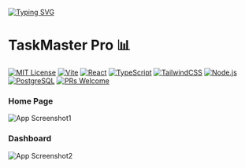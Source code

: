 [![Typing SVG](https://readme-typing-svg.herokuapp.com?font=Fira+Code&pause=1000&center=true&width=450&lines=Welcome+to+TaskMasterPRO+%F0%9F%93%8A)](https://git.io/typing-svg)

# TaskMaster Pro 📊

[![MIT License](https://img.shields.io/badge/License-MIT-green.svg)](https://choosealicense.com/licenses/mit/)
[![Vite](https://img.shields.io/badge/vite-%23646CFF.svg?style=flat&logo=vite&logoColor=white)](https://vitejs.dev/)
[![React](https://img.shields.io/badge/react-%2320232a.svg?style=flat&logo=react&logoColor=%2361DAFB)](https://reactjs.org/)
[![TypeScript](https://img.shields.io/badge/typescript-%23007ACC.svg?style=flat&logo=typescript&logoColor=white)](https://www.typescriptlang.org/)
[![TailwindCSS](https://img.shields.io/badge/tailwindcss-%2338B2AC.svg?style=flat&logo=tailwind-css&logoColor=white)](https://tailwindcss.com/)
[![Node.js](https://img.shields.io/badge/Node.js-v18.x-green.svg)](https://nodejs.org/)
[![PostgreSQL](https://img.shields.io/badge/PostgreSQL-v15.x-336791.svg)](https://www.postgresql.org/)
[![PRs Welcome](https://img.shields.io/badge/PRs-welcome-brightgreen.svg)](http://makeapullrequest.com)

### Home Page
![App Screenshot1](https://i.imgur.com/a4NxiSw.png)

### Dashboard
![App Screenshot2](https://i.imgur.com/gTKH6RR.png)


